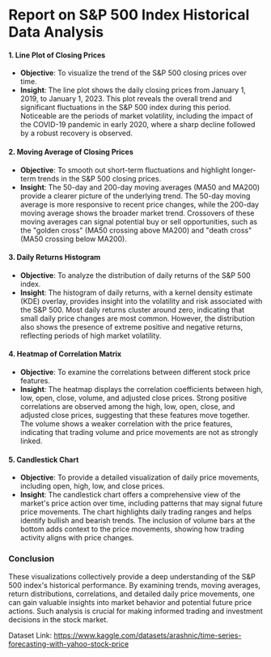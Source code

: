 # Report on S&P 500 Index Historical Data Analysis

#### 1. **Line Plot of Closing Prices**
- **Objective**: To visualize the trend of the S&P 500 closing prices over time.
- **Insight**: The line plot shows the daily closing prices from January 1, 2019, to January 1, 2023. This plot reveals the overall trend and significant fluctuations in the S&P 500 index during this period. Noticeable are the periods of market volatility, including the impact of the COVID-19 pandemic in early 2020, where a sharp decline followed by a robust recovery is observed.

#### 2. **Moving Average of Closing Prices**
- **Objective**: To smooth out short-term fluctuations and highlight longer-term trends in the S&P 500 closing prices.
- **Insight**: The 50-day and 200-day moving averages (MA50 and MA200) provide a clearer picture of the underlying trend. The 50-day moving average is more responsive to recent price changes, while the 200-day moving average shows the broader market trend. Crossovers of these moving averages can signal potential buy or sell opportunities, such as the "golden cross" (MA50 crossing above MA200) and "death cross" (MA50 crossing below MA200).

#### 3. **Daily Returns Histogram**
- **Objective**: To analyze the distribution of daily returns of the S&P 500 index.
- **Insight**: The histogram of daily returns, with a kernel density estimate (KDE) overlay, provides insight into the volatility and risk associated with the S&P 500. Most daily returns cluster around zero, indicating that small daily price changes are most common. However, the distribution also shows the presence of extreme positive and negative returns, reflecting periods of high market volatility.

#### 4. **Heatmap of Correlation Matrix**
- **Objective**: To examine the correlations between different stock price features.
- **Insight**: The heatmap displays the correlation coefficients between high, low, open, close, volume, and adjusted close prices. Strong positive correlations are observed among the high, low, open, close, and adjusted close prices, suggesting that these features move together. The volume shows a weaker correlation with the price features, indicating that trading volume and price movements are not as strongly linked.

#### 5. **Candlestick Chart**
- **Objective**: To provide a detailed visualization of daily price movements, including open, high, low, and close prices.
- **Insight**: The candlestick chart offers a comprehensive view of the market's price action over time, including patterns that may signal future price movements. The chart highlights daily trading ranges and helps identify bullish and bearish trends. The inclusion of volume bars at the bottom adds context to the price movements, showing how trading activity aligns with price changes.

### Conclusion
These visualizations collectively provide a deep understanding of the S&P 500 index's historical performance. By examining trends, moving averages, return distributions, correlations, and detailed daily price movements, one can gain valuable insights into market behavior and potential future price actions. Such analysis is crucial for making informed trading and investment decisions in the stock market.

Dataset Link: https://www.kaggle.com/datasets/arashnic/time-series-forecasting-with-yahoo-stock-price
